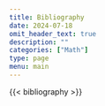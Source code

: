 ```yaml
---
title: Bibliography
date: 2024-07-18
omit_header_text: true
description: ""
categories: ["Math"]
type: page
menu: main
---
```

{{< bibliography >}}
